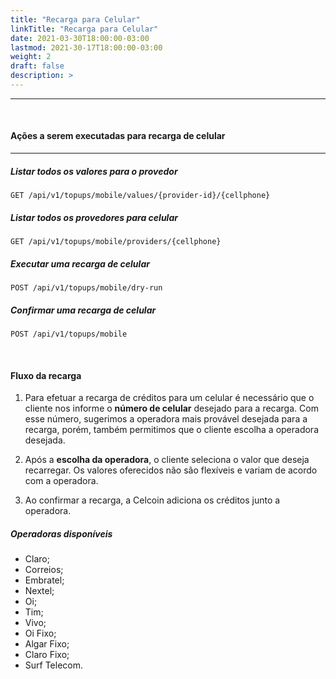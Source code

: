 ```yaml
---
title: "Recarga para Celular"
linkTitle: "Recarga para Celular"
date: 2021-03-30T18:00:00-03:00
lastmod: 2021-30-17T18:00:00-03:00
weight: 2
draft: false
description: >
---
```


---
<br>


#### **Ações a serem executadas para recarga de celular**
---

##### **Listar todos os valores para o provedor**

```http
GET /api/v1/topups/mobile/values/{provider-id}/{cellphone}
```


##### **Listar todos os provedores para celular**

```http
GET /api/v1/topups/mobile/providers/{cellphone}
```


##### **Executar uma recarga de celular**

```http
POST /api/v1/topups/mobile/dry-run
```


##### **Confirmar uma recarga de celular**

```http
POST /api/v1/topups/mobile
```


<br>


#### **Fluxo da recarga**

1) Para efetuar a recarga de créditos para um celular é necessário que o cliente nos informe o **número de celular** desejado para a recarga. Com esse número, sugerimos a operadora mais provável desejada para a recarga, porém, também permitimos que o cliente escolha a operadora desejada.

2) Após a **escolha da operadora**, o cliente seleciona o valor que deseja recarregar. Os valores oferecidos não são flexíveis e variam de acordo com a operadora.

3) Ao confirmar a recarga, a Celcoin adiciona os créditos junto a operadora.


##### **Operadoras disponíveis**

- Claro;
- Correios;
- Embratel;
- Nextel;
- Oi;
- Tim;
- Vivo;
- Oi Fixo;
- Algar Fixo;
- Claro Fixo;
- Surf Telecom.


<br>


